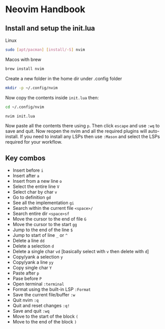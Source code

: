 # Neovim Handbook

## Install and setup the init.lua

Linux  
```bash
sudo [apt/pacman] [install/-S] nvim
```
Macos with brew  
```bash
brew install nvim
```

Create a new folder in the home dir under .config folder
```bash
mkdir -p ~/.config/nvim
```

Now copy the contents inside `init.lua` then:
```bash
cd ~/.config/nvim
```
```bash
nvim init.lua
```
Now paste all the contents there using `p`. Then click `escape` and use `:wq` to save and quit. Now reopen the nvim and all the required plugins will auto-install. If you need to install any LSPs then use `:Mason` and select the LSPs required for your workflow.

## Key combos

- Insert before `i`
- Insert after `a`
- Insert from a new line `o`
- Select the entire line `V`
- Select char by char `v`
- Go to definition `gd`
- See all the implementation `gi`
- Search within the current file `<space>/`
- Search entire dir `<space>sf`
- Move the cursor to the end of file `G`
- Move the cursor to the start `gg`
- Jump to the end of the line `$`
- Jump to start of line `_` or `^`
- Delete a line `dd`
- Delete a selection `d`
- Delete a single char `vd` [basically select with `v` then delete with `d`]
- Copy/yank a selection `y`
- Copy/yank a line `yy`
- Copy single char `Y`
- Paste after `p`
- Pase before `P`
- Open terminal `:terminal`
- Format using the built-in LSP `:Format`
- Save the current file/buffer `:w`
- Quit nvim `:q`
- Quit and reset changes `:q!`
- Save and quit `:wq`
- Move to the start of the block `(`
- Move to the end of the block `)`
